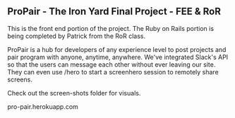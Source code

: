 ## ProPair - The Iron Yard Final Project - FEE & RoR

This is the front end portion of the project.  The Ruby on Rails portion is being completed by Patrick from the RoR class.

ProPair is a hub for developers of any experience level to post projects and pair program with anyone, anytime, anywhere.  We've integrated Slack's API so that the users can message each other without ever leaving our site.  They can even use /hero to start a screenhero session to remotely share screens. 

Check out the screen-shots folder for visuals.

pro-pair.herokuapp.com

